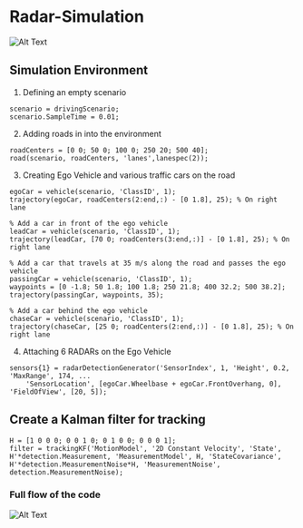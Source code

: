 # Radar-Simulation

![Alt Text](https://github.com/curio-code/Radar-Simulation/blob/master/media/output.gif)

## Simulation Environment
1.  Defining an empty scenario
```
scenario = drivingScenario;
scenario.SampleTime = 0.01;
```
2. Adding roads in into the environment
```
roadCenters = [0 0; 50 0; 100 0; 250 20; 500 40];
road(scenario, roadCenters, 'lanes',lanespec(2));
```

3. Creating Ego Vehicle and various traffic cars on the road
```
egoCar = vehicle(scenario, 'ClassID', 1);
trajectory(egoCar, roadCenters(2:end,:) - [0 1.8], 25); % On right lane

% Add a car in front of the ego vehicle
leadCar = vehicle(scenario, 'ClassID', 1);
trajectory(leadCar, [70 0; roadCenters(3:end,:)] - [0 1.8], 25); % On right lane

% Add a car that travels at 35 m/s along the road and passes the ego vehicle
passingCar = vehicle(scenario, 'ClassID', 1);
waypoints = [0 -1.8; 50 1.8; 100 1.8; 250 21.8; 400 32.2; 500 38.2];
trajectory(passingCar, waypoints, 35);

% Add a car behind the ego vehicle
chaseCar = vehicle(scenario, 'ClassID', 1);
trajectory(chaseCar, [25 0; roadCenters(2:end,:)] - [0 1.8], 25); % On right lane
```
4. Attaching 6 RADARs on the Ego Vehicle
```
sensors{1} = radarDetectionGenerator('SensorIndex', 1, 'Height', 0.2, 'MaxRange', 174, ... 
    'SensorLocation', [egoCar.Wheelbase + egoCar.FrontOverhang, 0], 'FieldOfView', [20, 5]);
```

## Create a Kalman filter for tracking
```
H = [1 0 0 0; 0 0 1 0; 0 1 0 0; 0 0 0 1];
filter = trackingKF('MotionModel', '2D Constant Velocity', 'State', H'*detection.Measurement, 'MeasurementModel', H, 'StateCovariance', H'*detection.MeasurementNoise*H, 'MeasurementNoise', detection.MeasurementNoise);
```
### Full flow of the code
![Alt Text](https://github.com/curio-code/Radar-Simulation/blob/master/media/image6.png)
